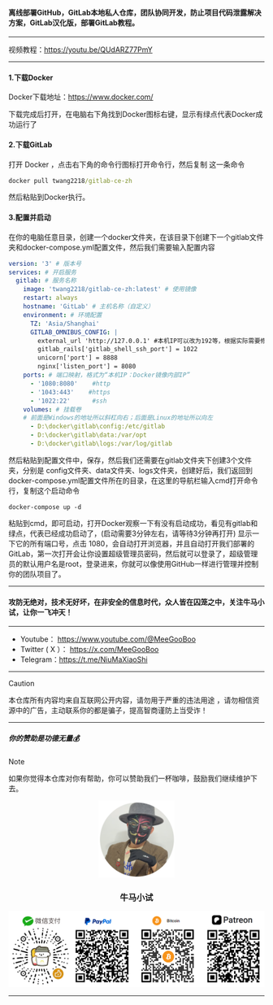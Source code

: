 #### 离线部署GitHub，GitLab本地私人仓库，团队协同开发，防止项目代码泄露解决方案，GitLab汉化版，部署GitLab教程。

****
 
视频教程：https://youtu.be/QUdARZ77PmY

****



#### 1.下载Docker

Docker下载地址：https://www.docker.com/

下载完成后打开，在电脑右下角找到Docker图标右键，显示有绿点代表Docker成功运行了



#### 2.下载GitLab

打开 Docker ，点击右下角的命令行图标打开命令行，然后复制 这一条命令 

```cmd
docker pull twang2218/gitlab-ce-zh
```

然后粘贴到Docker执行。



#### 3.配置并启动

在你的电脑任意目录，创建一个docker文件夹，在该目录下创建下一个gitlab文件夹和docker-compose.yml配置文件，然后我们需要输入配置内容

```yml
version: '3' # 版本号
services: # 开启服务
  gitlab: # 服务名称
    image: 'twang2218/gitlab-ce-zh:latest' # 使用镜像
    restart: always
    hostname: 'GitLab' # 主机名称（自定义）
    environment: # 环境配置
      TZ: 'Asia/Shanghai'
      GITLAB_OMNIBUS_CONFIG: |
        external_url 'http://127.0.0.1' #本机IP可以改为192等，根据实际需要修改
        gitlab_rails['gitlab_shell_ssh_port'] = 1022
        unicorn['port'] = 8888
        nginx['listen_port'] = 8080
    ports: # 端口映射，格式为“本机IP：Docker镜像内部IP”
      - '1080:8080'    #http
      - '1043:443'    #https
      - '1022:22'      #ssh
    volumes: # 挂载卷
    # 前面是Windows的地址所以斜杠向右；后面是Linux的地址所以向左
      - D:\docker\gitlab\config:/etc/gitlab
      - D:\docker\gitlab\data:/var/opt
      - D:\docker\gitlab\logs:/var/log/gitlab
```

然后粘贴到配置文件中，保存，然后我们还需要在gitlab文件夹下创建3个文件夹，分别是 config文件夹、data文件夹、logs文件夹，创建好后，我们返回到docker-compose.yml配置文件所在的目录，在这里的导航栏输入cmd打开命令行，复制这个启动命令 

```
docker-compose up -d
```

粘贴到cmd，即可启动，打开Docker观察一下有没有启动成功，看见有gitlab和绿点，代表已经成功启动了，(启动需要3分钟左右，请等待3分钟再打开) 显示一下它的所有端口号，点击 1080，会自动打开浏览器，并且自动打开我们部署的GitLab，第一次打开会让你设置超级管理员密码，然后就可以登录了，超级管理员的默认用户名是root，登录进来，你就可以像使用GitHub一样进行管理并控制你的团队项目了。





****

#### 攻防无绝对，技术无好坏，在非安全的信息时代，众人皆在囚笼之中，关注牛马小试，让你一飞冲天！

****

- Youtube：  https://www.youtube.com/@MeeGooBoo
- Twitter ( X ）：  https://x.com/MeeGooBoo
- Telegram：https://t.me/NiuMaXiaoShi


****

> [!CAUTION]
>
> 本仓库所有内容均来自互联网公开内容，请勿用于严重的违法用途 ，请勿相信资源中的广告，主动联系你的都是骗子，提高智商谨防上当受诈！

****

##### 你的赞助是功德无量💰

> [!NOTE]
>
> 如果你觉得本仓库对你有帮助，你可以赞助我们一杯咖啡，鼓励我们继续维护下去。

<p align="center" >
    <img src="https://raw.githubusercontent.com/MeeGooBoo/2025/refs/heads/main/static/imgs/logo.png" width="150">
    <h3 align="center">牛马小试</h3>
    <p align="center">
        <img src="https://raw.githubusercontent.com/MeeGooBoo/2025/refs/heads/main/static/imgs/pays.png">
    </p>
</p>


****

